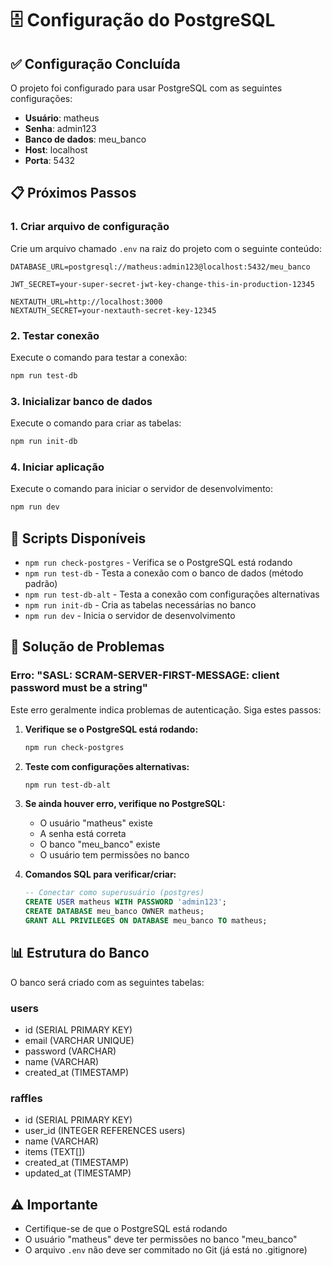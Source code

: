 # 🗄️ Configuração do PostgreSQL

## ✅ Configuração Concluída

O projeto foi configurado para usar PostgreSQL com as seguintes configurações:
- **Usuário**: matheus
- **Senha**: admin123
- **Banco de dados**: meu_banco
- **Host**: localhost
- **Porta**: 5432

## 📋 Próximos Passos

### 1. Criar arquivo de configuração
Crie um arquivo chamado `.env` na raiz do projeto com o seguinte conteúdo:

```env
DATABASE_URL=postgresql://matheus:admin123@localhost:5432/meu_banco

JWT_SECRET=your-super-secret-jwt-key-change-this-in-production-12345

NEXTAUTH_URL=http://localhost:3000
NEXTAUTH_SECRET=your-nextauth-secret-key-12345
```

### 2. Testar conexão
Execute o comando para testar a conexão:
```bash
npm run test-db
```

### 3. Inicializar banco de dados
Execute o comando para criar as tabelas:
```bash
npm run init-db
```

### 4. Iniciar aplicação
Execute o comando para iniciar o servidor de desenvolvimento:
```bash
npm run dev
```

## 🔧 Scripts Disponíveis

- `npm run check-postgres` - Verifica se o PostgreSQL está rodando
- `npm run test-db` - Testa a conexão com o banco de dados (método padrão)
- `npm run test-db-alt` - Testa a conexão com configurações alternativas
- `npm run init-db` - Cria as tabelas necessárias no banco
- `npm run dev` - Inicia o servidor de desenvolvimento

## 🚨 Solução de Problemas

### Erro: "SASL: SCRAM-SERVER-FIRST-MESSAGE: client password must be a string"

Este erro geralmente indica problemas de autenticação. Siga estes passos:

1. **Verifique se o PostgreSQL está rodando:**
   ```bash
   npm run check-postgres
   ```

2. **Teste com configurações alternativas:**
   ```bash
   npm run test-db-alt
   ```

3. **Se ainda houver erro, verifique no PostgreSQL:**
   - O usuário "matheus" existe
   - A senha está correta
   - O banco "meu_banco" existe
   - O usuário tem permissões no banco

4. **Comandos SQL para verificar/criar:**
   ```sql
   -- Conectar como superusuário (postgres)
   CREATE USER matheus WITH PASSWORD 'admin123';
   CREATE DATABASE meu_banco OWNER matheus;
   GRANT ALL PRIVILEGES ON DATABASE meu_banco TO matheus;
   ```

## 📊 Estrutura do Banco

O banco será criado com as seguintes tabelas:

### users
- id (SERIAL PRIMARY KEY)
- email (VARCHAR UNIQUE)
- password (VARCHAR)
- name (VARCHAR)
- created_at (TIMESTAMP)

### raffles
- id (SERIAL PRIMARY KEY)
- user_id (INTEGER REFERENCES users)
- name (VARCHAR)
- items (TEXT[])
- created_at (TIMESTAMP)
- updated_at (TIMESTAMP)

## ⚠️ Importante

- Certifique-se de que o PostgreSQL está rodando
- O usuário "matheus" deve ter permissões no banco "meu_banco"
- O arquivo `.env` não deve ser commitado no Git (já está no .gitignore)
